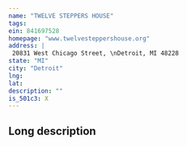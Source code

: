 ```yaml
---
name: "TWELVE STEPPERS HOUSE"
tags:
ein: 841697528
homepage: "www.twelvesteppershouse.org"
address: |
 20831 West Chicago Street, \nDetroit, MI 48228
state: "MI"
city: "Detroit"
lng: 
lat: 
description: ""
is_501c3: X
---
```


## Long description


